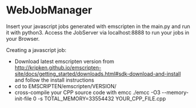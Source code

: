 # WebJobManager

Insert your javascript jobs generated with emscripten in the main.py and run it with python3. 
Access the JobServer via localhost:8888 to run your jobs in your Browser.

Creating a javascript job:
- Download latest emscripten version from http://kripken.github.io/emscripten-site/docs/getting_started/downloads.html#sdk-download-and-install and follow the install instructions 
- cd to EMSCRIPTEN/emscripten/VERSION/
- cross-compile your CPP source code with emcc
  ./emcc -O3 --memory-init-file 0 -s TOTAL_MEMORY=33554432 YOUR_CPP_FILE.cpp







